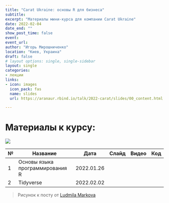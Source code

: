 ```yaml
---
title: "Carat Ukraine: основы R для бизнеса"
subtitle: 
excerpt: "Материалы мини-курса для компании Carat Ukraine"
date: 2022-02-04
date_end: ""
show_post_time: false
event: 
event_url:
author: "Игорь Мирошниченко"
location: "Киев, Украина"
draft: false
# layout options: single, single-sidebar
layout: single
categories:
- лекции
links:
- icon: images
  icon_pack: fas
  name: slides
  url: https://aranaur.rbind.io/talk/2022-carat/slides/00_content.html

---
```

# Материалы к курсу:

![](https://aranaur.rbind.io/talk/2022-carat/slides/img/carat.png) 

| **№** 	| **Название**                       	| **Дата**   	|                                             **Слайд**                                            	| **Видео** 	| **Код** 	|
|-------	|---------------------------------	|------------	|:------------------------------------------------------------------------------------------------:	|:---------:	|:-------:	|
| 1     	| Основы языка программирования R 	| 2022.01.26 	| [<i class="fas fa-images"></i>](https://aranaur.rbind.io/talk/2022-carat/slides/01_intro_r.html) 	|           	|         	|
| 2 | Tidyverse | 2022.02.02 | [<i class="fas fa-images"></i>](https://aranaur.rbind.io/talk/2022-carat/slides/02_tidyverse.html) | | [<i class="fab fa-r-project"></i>](https://aranaur.rbind.io/talk/2022-carat/files/01_dplyr.R) |

> Рисунок к посту от [Ludmila Markova](https://www.instagram.com/mi_marko/)
